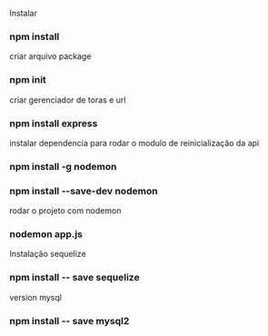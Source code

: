 Instalar

### npm install

criar arquivo package

### npm init

criar gerenciador de toras e url

### npm install express

instalar dependencia para rodar o modulo de reinicialização da api

### npm install -g nodemon

### npm install --save-dev nodemon

rodar o projeto com nodemon

### nodemon app.js

Instalação sequelize

### npm install -- save sequelize

version mysql

### npm install -- save mysql2
